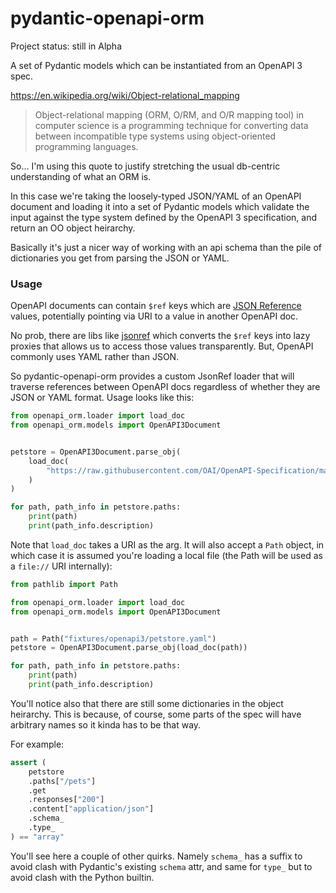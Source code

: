 # pydantic-openapi-orm
Project status: still in Alpha

A set of Pydantic models which can be instantiated from an OpenAPI 3 spec.

https://en.wikipedia.org/wiki/Object-relational_mapping
> Object-relational mapping (ORM, O/RM, and O/R mapping tool) in computer science is a programming technique for converting data between incompatible type systems using object-oriented programming languages.

So... I'm using this quote to justify stretching the usual db-centric understanding of what an ORM is.

In this case we're taking the loosely-typed JSON/YAML of an OpenAPI document and loading it into a set of Pydantic models which validate the input against the type system defined by the OpenAPI 3 specification, and return an OO object heirarchy.

Basically it's just a nicer way of working with an api schema than the pile of dictionaries you get from parsing the JSON or YAML.

### Usage

OpenAPI documents can contain `$ref` keys which are [JSON Reference](https://tools.ietf.org/html/draft-pbryan-zyp-json-ref-03) values, potentially pointing via URI to a value in another OpenAPI doc.

No prob, there are libs like [jsonref](https://pypi.org/project/jsonref/) which converts the `$ref` keys into lazy proxies that allows us to access those values transparently. But, OpenAPI commonly uses YAML rather than JSON.

So pydantic-openapi-orm provides a custom JsonRef loader that will traverse references between OpenAPI docs regardless of whether they are JSON or YAML format. Usage looks like this:

```python
from openapi_orm.loader import load_doc
from openapi_orm.models import OpenAPI3Document


petstore = OpenAPI3Document.parse_obj(
    load_doc(
        "https://raw.githubusercontent.com/OAI/OpenAPI-Specification/master/examples/v3.0/petstore.yaml"
    )
)

for path, path_info in petstore.paths:
    print(path)
    print(path_info.description)
```

Note that `load_doc` takes a URI as the arg. It will also accept a `Path` object, in which case it is assumed you're loading a local file (the Path will be used as a `file://` URI internally):


```python
from pathlib import Path

from openapi_orm.loader import load_doc
from openapi_orm.models import OpenAPI3Document


path = Path("fixtures/openapi3/petstore.yaml")
petstore = OpenAPI3Document.parse_obj(load_doc(path))

for path, path_info in petstore.paths:
    print(path)
    print(path_info.description)
```

You'll notice also that there are still some dictionaries in the object heirarchy. This is because, of course, some parts of the spec will have arbitrary names so it kinda has to be that way.

For example:
```python
assert (
    petstore
    .paths["/pets"]
    .get
    .responses["200"]
    .content["application/json"]
    .schema_
    .type_
) == "array"
```

You'll see here a couple of other quirks. Namely `schema_` has a suffix to avoid clash with Pydantic's existing `schema` attr, and same for `type_` but to avoid clash with the Python builtin.
